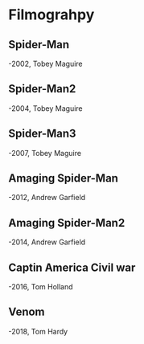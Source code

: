 # Filmograhpy
## Spider-Man

-2002, Tobey Maguire

## Spider-Man2

-2004, Tobey Maguire

## Spider-Man3

-2007, Tobey Maguire

## Amaging Spider-Man

-2012, Andrew Garfield

## Amaging Spider-Man2

-2014, Andrew Garfield

## Captin America Civil war

-2016, Tom Holland

## Venom

-2018, Tom Hardy

